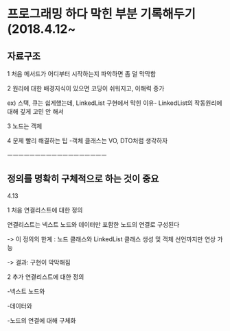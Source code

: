 # 프로그래밍 하다 막힌 부분 기록해두기 (2018.4.12~


<h2>자료구조</h2>

1 처음 메서드가 어디부터 시작하는지 파악하면 좀 덜 막막함

2 원리에 대한 배경지식이 있으면 코딩이 쉬워지고, 이해력 증가

ex) 스택, 큐는 쉽게했는데, LinkedList 구현에서 막힌 이유- LinkedList의 작동원리에 대해 깊게 고민 안 해서

3 노드는 객체 

4 문제 빨리 해결하는 팁
-객체 클래스는 VO, DTO처럼 생각하자

ㅡㅡㅡㅡㅡㅡㅡㅡㅡㅡㅡㅡㅡㅡㅡㅡㅡㅡ
<h2>정의를 명확히 구체적으로 하는 것이 중요</h2>

4.13 

1 처음 연결리스트에 대한 정의

연결리스트는 넥스트 노드와 데이터만 포함한 노드의 연결로 구성된다

-> 이 정의의 한계 : 노드 클래스와 LinkedList 클래스 생성 및 객체 선언까지만 연상 가능

-> 결과: 구현이 막막해짐


2 추가 연결리스트에 대한 정의

-넥스트 노드와 

-데이터와 

-노드의 연결에 대해 구체화
